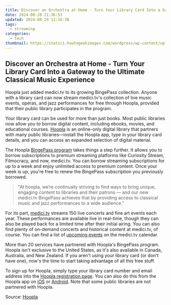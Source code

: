 ```yaml
---
title: Discover an Orchestra at Home - Turn Your Library Card Into a Gateway to the Ultimate Classical Music Experience
date: 2024-08-28 21:36:53
updated: 2024-08-29 11:16:38
tags:
  - streaming
categories:
  - tech
thumbnail: https://static1.howtogeekimages.com/wordpress/wp-content/uploads/2024/03/35.jpg
---
```


## Discover an Orchestra at Home - Turn Your Library Card Into a Gateway to the Ultimate Classical Music Experience

Hoopla just added medici.tv to its growing BingePass collection. Anyone with a library card can now stream medici.tv's collection of live music events, operas, and jazz performances for free through Hoopla, provided that their public library participates in the program.

 Your library card can be used for more than just books. Most public libraries now allow you to borrow digital content, including ebooks, movies, and educational courses. [Hoopla](https://www.hoopladigital.com) is an online-only digital library that partners with many public libraries—install the Hoopla app, type in your library card details, and you can access an expanded selection of digital material.

 The Hoopla [BingePass program](https://www.hoopladigital.com/browse/binge) takes things a step further. It allows you to borrow subscriptions to premium streaming platforms like Curiosity Stream, Filmocracy, and now, medici.tv. You can borrow streaming subscriptions for up to a week and enjoy unlimited access to premium content. Once your week is up, you're free to renew the BingePass subscription you previously borrowed.

> "At hoopla, we’re continually striving to find ways to bring unique, engaging content to libraries and their patrons –– and our new medici.tv BingePass achieves that by providing access to classical music and jazz performances to a wide audience."

 For its part, [medici.tv](https://www.medici.tv/en) streams 150 live concerts and fine art events each year. These performances are available live in real-time, though they can also be played back for a limited time after their initial airing. You can also find plenty of on-demand concerts and historical content at medici.tv, of course. You can find a list of [upcoming events](https://www.medici.tv/en/calendar) on the medici.tv calendar.

 More than 20 services have partnered with Hoopla's BingePass program. Hoopla isn't exclusive to the United States, as it's also available in Canada, Australia, and New Zealand. If you aren't using your library card (or don't have one), now's the time to start taking advantage of all this free stuff.

 To sign up for Hoopla, simply type your library card number and email address into the [Hoopla registration page](https://www.hoopladigital.com/register). You can also do this from the Hoopla app on [iOS](https://apps.apple.com/us/app/hoopla-digital/id580643740) or [Android](https://www.anrdoezrs.net/links/3607085/type/dlg/sid/UUhtgUeUpU2002368/https://play.google.com/store/apps/details?id=com.hoopladigital.android&hl=en%5FUS&gl=US). Note that some public libraries are not partnered with Hoopla.

 Source: [Hoopla](https://www.businesswire.com/news/home/20240319645118/en/hoopla-Digital-Announces-Latest-BingePass-with-medici.tv-Bringing-World-Renowned-Classical-Music-and-Fine-Arts-Video-Platform-to-Libraries)

<ins class="adsbygoogle"
     style="display:block"
     data-ad-format="autorelaxed"
     data-ad-client="ca-pub-7571918770474297"
     data-ad-slot="1223367746"></ins>



<ins class="adsbygoogle"
     style="display:block"
     data-ad-client="ca-pub-7571918770474297"
     data-ad-slot="8358498916"
     data-ad-format="auto"
     data-full-width-responsive="true"></ins>
